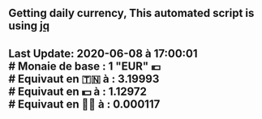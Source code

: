 ## Getting daily currency, This automated script is using [jq](https://stedolan.github.io/jq/)
## Last Update:  2020-06-08 à 17:00:01 </br># Monaie de base : 1 "EUR" 💶 </br> # Equivaut en 🇹🇳 à :  3.19993 </br> # Equivaut en 💵 à : 1.12972</br> # Equivaut en 🐱‍💻 à :  0.000117
